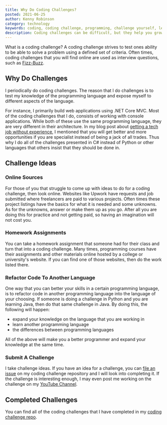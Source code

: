 ```yaml
---
title: Why Do Coding Challenges?
posted: 2021-06-25
author: Kenny Robinson
category: technology
keywords: coding, coding challenge, programming, challenge yourself, learn to code
description: Coding challenges can be difficult, but they help you grow and improve your skills.
---
```


What is a coding challenge? A coding challenge strives to test ones ability to be able to solve a
problem using a defined set of criteria. Often times, coding challenges that you will find online are
used as interview questions, such as
<a href="https://github.com/almostengr/coding-challenge/tree/main/fizzbuzz" target="_blank">Fizz-Buzz</a>.

## Why Do Challenges

I periodically do coding challenges. The reason that I do challenges is to test my knowledge of the
programming language and expose myself to different aspects of the language.

For instance, I primarily build web applications using .NET Core MVC.
Most of the coding challenges that I do, consists of working with console applications. While both
of these use the same programming language, they are very different in their architecture. In my blog
post about [getting a tech job without experience](/technology/2021.05.06-tech-job-with-no-experience),
I mentioned that you will get better and more opportunities if you are specialist instead of being a
jack of all trades. Thus why I do all of the challenges presented in C# instead of Python or
other languages that others insist that they should be done in.

## Challenge Ideas

### Online Sources

For those of you that struggle to come up with ideas to do for a coding challenge, then look online. Websites 
like Upwork have requests and job submitted where freelancers are paid to various projects. Often times 
these project listings have the basics for what it is needed and some unknowns. As for the unknowns, answer
or make them up as you go. After all you are doing this for practice and not getting paid, so having an 
imagination will not cost you.

### Homework Assignments

You can take a homework assignment that someone had for their class and turn that into a coding
challenge. Many times, programming courses have their assignments and other materials online hosted by a 
college or university's website. If you can find one of those websites, then do the work listed there.

### Refactor Code To Another Language

One way that you can better your skills in a certain programming language, is to refactor code in another 
programming language into the language of your choosing. 
If someone is doing a challenge in Python and you are learning Java, then do that same challenge in Java.
By doing this, the following will happen: 

* expand your knowledge on the language that you are working in
* learn another programming language 
* the differences between programming languages

All of the above will make you a better programmer and expand your knowledge at the same time.

### Submit A Challenge

I take challenge ideas. If you have an idea for a challenge, you can
<a href="https://github.com/almostengr/coding-challenge/issues" target="_blank">file an issue</a>
on my coding challenge repository and I will look into completing it. If the challenge is
interesting enough, I may even post me working on the challenge on my
<a href="https://www.youtube.com/channel/KennyTheAlmostEngineer?sub_confirmation=1" target="_blank">YouTube Channel</a>.

## Completed Challenges

You can find all of the coding challenges that I have completed in my
<a href="https://github.com/almostengr/coding-challenge" target="_blank">coding challenge repo</a>.

